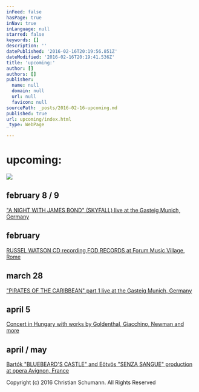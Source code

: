 ```yaml
---
inFeed: false
hasPage: true
inNav: true
inLanguage: null
starred: false
keywords: []
description: ''
datePublished: '2016-02-16T20:19:56.851Z'
dateModified: '2016-02-16T20:19:41.536Z'
title: 'upcoming:'
author: []
authors: []
publisher:
  name: null
  domain: null
  url: null
  favicon: null
sourcePath: _posts/2016-02-16-upcoming.md
published: true
url: upcoming/index.html
_type: WebPage

---
```

# upcoming:
![](https://the-grid-user-content.s3-us-west-2.amazonaws.com/43434dc7-6a0e-4d8a-b2ba-a30edea2e5ba.JPG)

## february 8 / 9

["A NIGHT WITH JAMES BOND" (SKYFALL) live at the Gasteig Munich, Germany][0]

## february

[RUSSEL WATSON CD recording,][1][FOD RECORDS ][2][at Forum Music Village, Rome][3]

## march 28

["PIRATES OF THE CARIBBEAN" part 1 live at the Gasteig Munich, Germany][4]

## april 5

[Concert in Hungary with works by Goldenthal, Giacchino, Newman and more][5]

## april / may

[Bartók "BLUEBEARD'S CASTLE" and Eötvös "SENZA SANGUE" production at opera Avignon, France][6]

Copyright (c) 2016 Christian Schumann. All Rights Reserved

[0]: http://www.muenchenevent.de/veranstaltungen/Eine_Nacht_mit_James_Bond-3431.html#__utma=239463644.2018674490.1454261112.1454261112.1454261112.1&__utmb=239463644.9.8.1454261353037&__utmc=239463644&__utmx=-&__utmz=239463644.1454261112.1.1.utmcsr=google%7Cutmccn=%28organic%29%7Cutmcmd=organic%7Cutmctr=%28not%20provided%29&__utmv=-&__utmk=68615506
[1]: http://russellwatson.com/
[2]: http://fodrecords.com/
[3]: https://milocostudios.com/studios/forum-studios---studio-a/intro/
[4]: http://www.muenchenevent.de/veranstaltungen/Fluch_der_Karibik-3446.html
[5]: http://www.pfz.hu/en/rendezvenyeink/koncert/music-by/2016-04-05/881
[6]: http://operagrandavignon.fr/en/spectacles/senza-sangue-le-chateau-de-barbe-bleue/